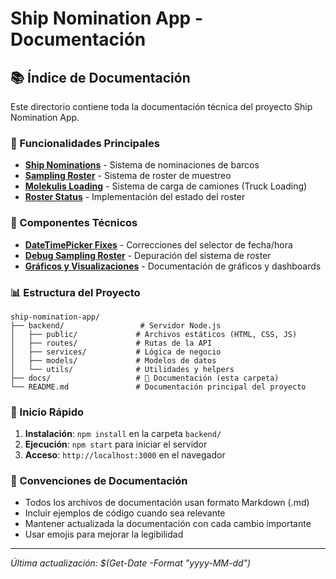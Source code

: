 # Ship Nomination App - Documentación

## 📚 Índice de Documentación

Este directorio contiene toda la documentación técnica del proyecto Ship Nomination App.

### 🚢 Funcionalidades Principales

- [**Ship Nominations**](./ship-nominations.md) - Sistema de nominaciones de barcos
- [**Sampling Roster**](./sampling-roster.md) - Sistema de roster de muestreo
- [**Molekulis Loading**](./molekulis-loading.md) - Sistema de carga de camiones (Truck Loading)
- [**Roster Status**](./roster-status-implementation.md) - Implementación del estado del roster

### 🔧 Componentes Técnicos

- [**DateTimePicker Fixes**](./datetimepicker-fixes.md) - Correcciones del selector de fecha/hora
- [**Debug Sampling Roster**](./debug-sampling-roster.md) - Depuración del sistema de roster
- [**Gráficos y Visualizaciones**](./charts-documentation.md) - Documentación de gráficos y dashboards

### 📊 Estructura del Proyecto

```
ship-nomination-app/
├── backend/                 # Servidor Node.js
│   ├── public/             # Archivos estáticos (HTML, CSS, JS)
│   ├── routes/             # Rutas de la API
│   ├── services/           # Lógica de negocio
│   ├── models/             # Modelos de datos
│   └── utils/              # Utilidades y helpers
├── docs/                   # 📁 Documentación (esta carpeta)
└── README.md               # Documentación principal del proyecto
```

### 🚀 Inicio Rápido

1. **Instalación**: `npm install` en la carpeta `backend/`
2. **Ejecución**: `npm start` para iniciar el servidor
3. **Acceso**: `http://localhost:3000` en el navegador

### 📝 Convenciones de Documentación

- Todos los archivos de documentación usan formato Markdown (.md)
- Incluir ejemplos de código cuando sea relevante
- Mantener actualizada la documentación con cada cambio importante
- Usar emojis para mejorar la legibilidad

---

*Última actualización: $(Get-Date -Format "yyyy-MM-dd")*
